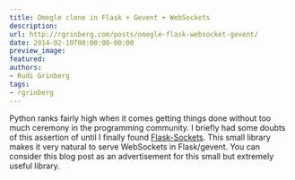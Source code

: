 ```yaml
---
title: Omegle clone in Flask + Gevent + WebSockets
description:
url: http://rgrinberg.com/posts/omegle-flask-websocket-gevent/
date: 2014-02-10T00:00:00-00:00
preview_image:
featured:
authors:
- Rudi Grinberg
tags:
- rgrinberg
---
```


<p>Python ranks fairly high when it comes getting things done without too
much ceremony in the programming community. I briefly had some doubts of
this assertion of until I finally found
<a href="http://kennethreitz.org/introducing-flask-sockets" class="reference external">Flask-Sockets</a>.
This small library makes it very natural to serve WebSockets in
Flask/gevent. You can consider this blog post as an advertisement for
this small but extremely useful library.</p>

